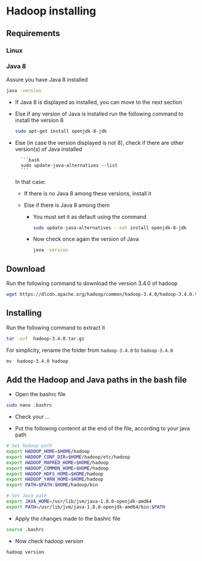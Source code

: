 # Hadoop installing

## Requirements

### Linux
### Java 8

Assure you have Java 8 installed

```bash
java -version
```

- If Java 8 is displayed as installed, you can move to the next section

- Else if any version of Java is installed  run the following command to install the version 8

    ```bash
    sudo apt-get install openjdk-8-jdk
    ```

- Else (in case the version displayed is not 8), check if there are other version(s) of Java installed

        ```bash
        sudo update-java-alternatives --list
        ```
    In that case:

    - If there is no Java 8 among these versions,  install it

    - Else if there is Java 8 among them

        - You must set it as default using the command

            ```bash
            sudo update-java-alternatives --set install openjdk-8-jdk
            ```

        - Now check once again the version of Java
            ```bash
            java -version
            ```

## Download

Run the following command to download the version 3.4.0 of hadoop

```bash
wget https://dlcdn.apache.org/hadoop/common/hadoop-3.4.0/hadoop-3.4.0.tar.gz
```

## Installing

Run the following command to extract it

```bash
tar -xvf  hadoop-3.4.0.tar.gz
```

For simplicity, rename the folder from ``hadoop-3.4.0`` to ``hadoop-3.4.0``

```bash
mv  hadoop-3.4.0 hadoop
```


## Add the Hadoop and Java paths in the bash file

- Open the bashrc file

```bash
sudo nano .bashrc
```

- Check your ...

- Put the following contennt at the end of the file, according to your java path

```bash
# Set hadoop path
export HADOOP_HOME=$HOME/hadoop
export HADOOP_CONF_DIR=$HOME/hadoop/etc/hadoop
export HADOOP_MAPRED_HOME=$HOME/hadoop
export HADOOP_COMMON_HOME=$HOME/hadoop
export HADOOP_HDFS_HOME=$HOME/hadoop
export HADOOP_YARN_HOME=$HOME/hadoop
export PATH=$PATH:$HOME/hadoop/bin

# Set Java path
export JAVA_HOME=/usr/lib/jvm/java-1.8.0-openjdk-amd64
export PATH=/usr/lib/jvm/java-1.8.0-openjdk-amd64/bin:$PATH
```

- Apply the changes made to the bashrc file

```bash
source .bashrc
```

- Now check hadoop version

```bash
hadoop version
```

